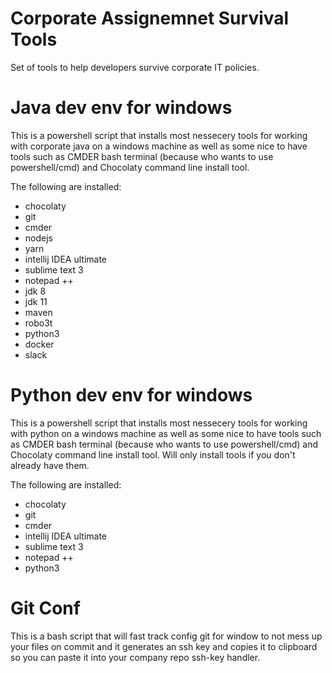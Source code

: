 # Corporate Assignemnet Survival Tools
Set of tools to help developers survive corporate IT policies.

# Java dev env for windows
This is a powershell script that installs most nessecery tools for working with corporate java on a windows machine as well as some nice to have tools such as CMDER bash terminal (because who wants to use powershell/cmd) and Chocolaty command line install tool.

The following are installed:
- chocolaty
- git
- cmder
- nodejs
- yarn
- intellij IDEA ultimate
- sublime text 3
- notepad ++
- jdk 8
- jdk 11
- maven
- robo3t
- python3
- docker
- slack

# Python dev env for windows
This is a powershell script that installs most nessecery tools for working with python on a windows machine as well as some nice to have tools such as CMDER bash terminal (because who wants to use powershell/cmd) and Chocolaty command line install tool. Will only install tools if you don't already have them.

The following are installed:
- chocolaty
- git
- cmder
- intellij IDEA ultimate
- sublime text 3
- notepad ++
- python3

# Git Conf
This is a bash script that will fast track config git for window to not mess up your files on commit and it generates an ssh key and copies it to clipboard so you can paste it into your company repo ssh-key handler.
